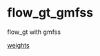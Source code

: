 # flow_gt_gmfss
flow_gt with gmfss

[weights](https://drive.google.com/file/d/1j1p9T7UhYTAq1TRbUvP8Wu4f4s2FQ9ny/view?usp=sharing)

